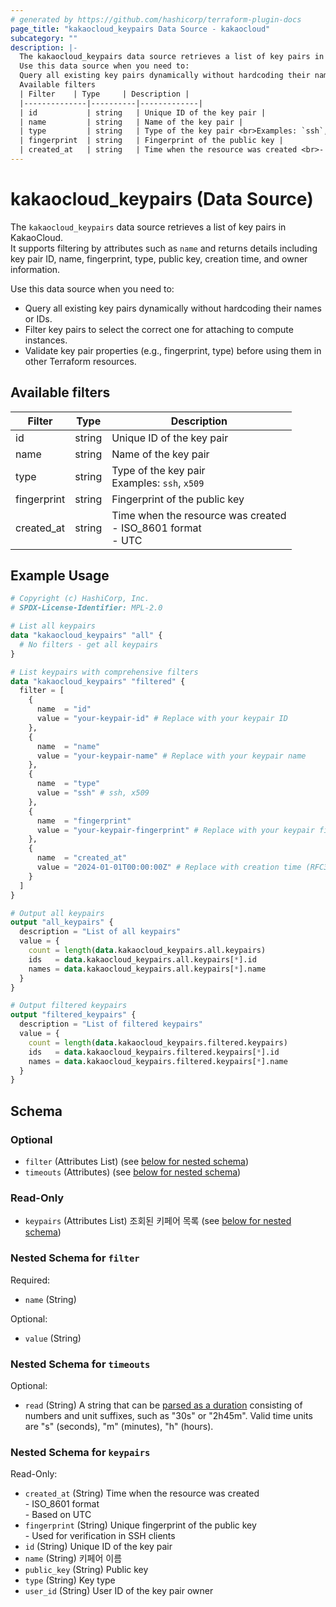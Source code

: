 ```yaml
---
# generated by https://github.com/hashicorp/terraform-plugin-docs
page_title: "kakaocloud_keypairs Data Source - kakaocloud"
subcategory: ""
description: |-
  The kakaocloud_keypairs data source retrieves a list of key pairs in KakaoCloud.It supports filtering by attributes such as name and returns details including key pair ID, name, fingerprint, type, public key, creation time, and owner information.
  Use this data source when you need to:
  Query all existing key pairs dynamically without hardcoding their names or IDs.Filter key pairs to select the correct one for attaching to compute instances.Validate key pair properties (e.g., fingerprint, type) before using them in other Terraform resources.
  Available filters
  | Filter    | Type     | Description |
  |--------------|----------|-------------|
  | id           | string   | Unique ID of the key pair |
  | name         | string   | Name of the key pair |
  | type         | string   | Type of the key pair <br>Examples: `ssh`, `x509` |
  | fingerprint  | string   | Fingerprint of the public key |
  | created_at   | string   | Time when the resource was created <br>- ISO_8601 format <br>- UTC |
---
```


# kakaocloud_keypairs (Data Source)

The `kakaocloud_keypairs` data source retrieves a list of key pairs in KakaoCloud.  
It supports filtering by attributes such as `name` and returns details including key pair ID, name, fingerprint, type, public key, creation time, and owner information.  

Use this data source when you need to:
- Query all existing key pairs dynamically without hardcoding their names or IDs.  
- Filter key pairs to select the correct one for attaching to compute instances.  
- Validate key pair properties (e.g., fingerprint, type) before using them in other Terraform resources.  



## Available filters

| Filter    | Type     | Description |
|--------------|----------|-------------|
| id           | string   | Unique ID of the key pair |
| name         | string   | Name of the key pair |
| type         | string   | Type of the key pair <br>Examples: `ssh`, `x509` |
| fingerprint  | string   | Fingerprint of the public key |
| created_at   | string   | Time when the resource was created <br>- ISO_8601 format <br>- UTC |

## Example Usage

```terraform
# Copyright (c) HashiCorp, Inc.
# SPDX-License-Identifier: MPL-2.0

# List all keypairs
data "kakaocloud_keypairs" "all" {
  # No filters - get all keypairs
}

# List keypairs with comprehensive filters
data "kakaocloud_keypairs" "filtered" {
  filter = [
    {
      name  = "id"
      value = "your-keypair-id" # Replace with your keypair ID
    },
    {
      name  = "name"
      value = "your-keypair-name" # Replace with your keypair name
    },
    {
      name  = "type"
      value = "ssh" # ssh, x509
    },
    {
      name  = "fingerprint"
      value = "your-keypair-fingerprint" # Replace with your keypair fingerprint
    },
    {
      name  = "created_at"
      value = "2024-01-01T00:00:00Z" # Replace with creation time (RFC3339 format)
    }
  ]
}

# Output all keypairs
output "all_keypairs" {
  description = "List of all keypairs"
  value = {
    count = length(data.kakaocloud_keypairs.all.keypairs)
    ids   = data.kakaocloud_keypairs.all.keypairs[*].id
    names = data.kakaocloud_keypairs.all.keypairs[*].name
  }
}

# Output filtered keypairs
output "filtered_keypairs" {
  description = "List of filtered keypairs"
  value = {
    count = length(data.kakaocloud_keypairs.filtered.keypairs)
    ids   = data.kakaocloud_keypairs.filtered.keypairs[*].id
    names = data.kakaocloud_keypairs.filtered.keypairs[*].name
  }
}
```

<!-- schema generated by tfplugindocs -->
## Schema

### Optional

- `filter` (Attributes List) (see [below for nested schema](#nestedatt--filter))
- `timeouts` (Attributes) (see [below for nested schema](#nestedatt--timeouts))

### Read-Only

- `keypairs` (Attributes List) 조회된 키페어 목록 (see [below for nested schema](#nestedatt--keypairs))

<a id="nestedatt--filter"></a>
### Nested Schema for `filter`

Required:

- `name` (String)

Optional:

- `value` (String)


<a id="nestedatt--timeouts"></a>
### Nested Schema for `timeouts`

Optional:

- `read` (String) A string that can be [parsed as a duration](https://pkg.go.dev/time#ParseDuration) consisting of numbers and unit suffixes, such as "30s" or "2h45m". Valid time units are "s" (seconds), "m" (minutes), "h" (hours).


<a id="nestedatt--keypairs"></a>
### Nested Schema for `keypairs`

Read-Only:

- `created_at` (String) Time when the resource was created <br/> - ISO_8601 format <br/> - Based on UTC
- `fingerprint` (String) Unique fingerprint of the public key <br/> - Used for verification in SSH clients
- `id` (String) Unique ID of the key pair
- `name` (String) 키페어 이름
- `public_key` (String) Public key
- `type` (String) Key type
- `user_id` (String) User ID of the key pair owner
